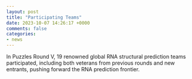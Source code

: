 ```yaml
---
layout: post
title: "Participating Teams"
date: 2023-10-07 14:26:17 +0000
comments: false
categories: 
- news
---
```


In Puzzles Round V, 19 renowned global RNA structural prediction teams participated, including both veterans from previous rounds and new entrants, pushing forward the RNA prediction frontier.








